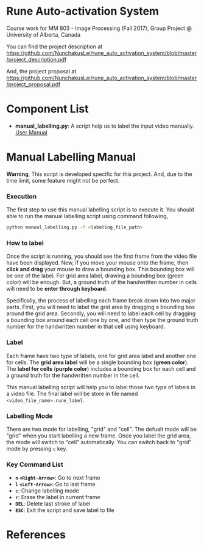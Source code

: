 # Rune Auto-activation System
Course work for MM 803 - Image Processing (Fall 2017), Group Project @ University of Alberta, Canada

You can find the project description at https://github.com/NunchakusLei/rune_auto_activation_system/blob/master/project_description.pdf

And, the project proposal at https://github.com/NunchakusLei/rune_auto_activation_system/blob/master/project_proposal.pdf



# Component List
- **manual_labelling.py**: A script help us to label the input video manually. [User Manual](#manual-labelling-manual)



# Manual Labelling Manual
**Warning**, This script is developed specific for this project. And, due to the time limit, some feature might not be perfect.

### Execution
The first step to use this manual labelling script is to execute it. You should able to run the manual labelling script using command following,

```bash
python manual_labelling.py -f <labeling_file_path>
```

### How to label
Once the script is running, you should see the first frame from the video file have been displayed. New, if you move your mouse onto the frame, then **click and drag** your mouse to draw a bounding box. This bounding box will be one of the label. For grid area label, drawing a bounding box (green color) will be enough. But, a ground truth of the handwritten number in cells will need to be **enter through keyboard**.

Specifically, the process of labelling each frame break down into two major parts. First, you will need to label the grid area by dragging a bounding box around the grid area. Secondly, you will need to label each cell by dragging a bounding box around each cell one by one, and then type the ground truth number for the handwritten number in that cell using keyboard.

### Label
Each frame have two type of labels, one for grid area label and another one for cells. The **grid area label** will be a single bounding box (**green color**). The **label for cells** (**purple color**) includes a bounding box for each cell and a ground truth for the handwritten number in the cell.

This manual labelling script will help you to label those two type of labels in a video file. The final label will be store in file named ```<video_file_name>.rune_label```.

### Labelling Mode
There are two mode for labelling, "grid" and "cell". The defualt mode will be "grid" when you start labelling a new frame. Once you label the grid area, the mode will switch to "cell" automatically. You can switch back to "grid" mode by pressing ```c``` key.

### Key Command List
- **```n```   ```<Right-Arrow>```**: Go to next frame
- **```l```   ```<Left-Arrow>```**: Go to last frame
- **```c```**: Change labelling mode
- **```r```**: Erase the label in current frame
- **```DEL```**: Delete last stroke of label
- **```ESC```**: Exit the script and save label to file



# References
